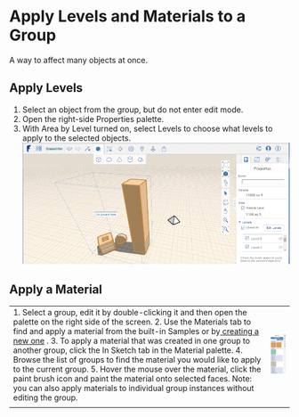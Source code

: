 # Apply Levels and Materials to a Group

A way to affect many objects at once.

## Apply Levels

1. Select an object from the group, but do not enter edit mode.
2. Open the right-side Properties palette.
3. With Area by Level turned on, select Levels to choose what levels to apply to the selected objects.![](../.gitbook/assets/guid-54b67cf7-7902-47cb-ba90-c5c28e2207a8-low.png)

## Apply a Material

|  |  |
| :--- | :--- |
|  1. Select a group, edit it by double-clicking it and then open the palette on the right side of the screen. 2. Use the Materials tab to find and apply a material from the built-in Samples or by[ creating a new one](https://github.com/FormIt3D/autodesk-formit-360-web-help/tree/b94092a615fd6c673021a2b2f7cc67dcd4ba45ce/Visualizing%20Your%20Design/Using%20Materials/Apply%20a%20Material.md) . 3. To apply a material that was created in one group to another group, click the In Sketch tab in the Material palette. 4. Browse the list of groups to find the material you would like to apply to the current group. 5. Hover the mouse over the material, click the paint brush icon and paint the material onto selected faces. Note: you can also apply materials to individual group instances without editing the group.  | ![](../.gitbook/assets/guid-5cee0ce1-eb3d-42b6-8f2f-d80ddaf92eac-low.png) |
|  |  |

